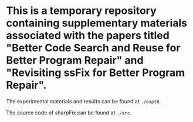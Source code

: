 # This is a temporary repository containing supplementary materials associated with the papers titled "Better Code Search and Reuse for Better Program Repair" and "Revisiting ssFix for Better Program Repair".

The experimental materials and results can be found at `./expt0`.

The source code of sharpFix can be found at `./src`.

